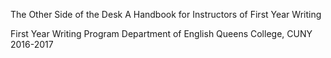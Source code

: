 The Other Side of the Desk
A Handbook for Instructors of First Year Writing

First Year Writing Program
Department of English
Queens College, CUNY
2016-2017

